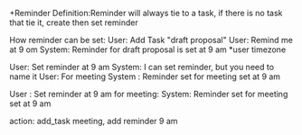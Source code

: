 +Reminder Definition:Reminder will always tie to a task, if there is no task that tie it, create then set reminder


How reminder can be set:
User: Add Task "draft proposal"
User: Remind me at 9 om
System: Reminder for draft proposal is set at 9 am *user timezone

User: Set reminder at 9 am
System: I can set reminder, but you need to name it
User: For meeting
System : Reminder set for meeting set at 9 am

User : Set reminder at 9 am for meeting:
System: Reminder set for meeting set at 9 am

action: add_task meeting, add reminder 9 am